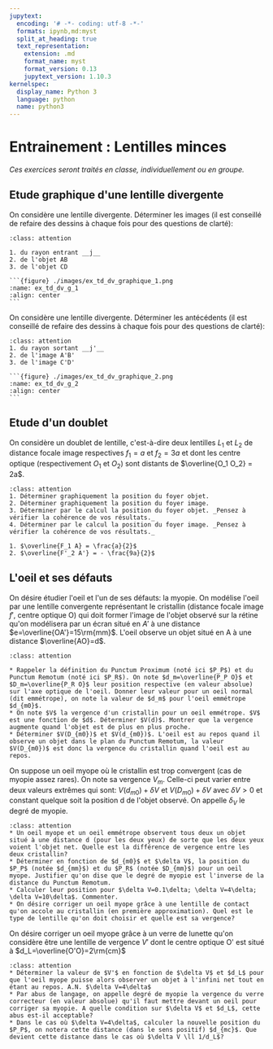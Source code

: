 ```yaml
---
jupytext:
  encoding: '# -*- coding: utf-8 -*-'
  formats: ipynb,md:myst
  split_at_heading: true
  text_representation:
    extension: .md
    format_name: myst
    format_version: 0.13
    jupytext_version: 1.10.3
kernelspec:
  display_name: Python 3
  language: python
  name: python3
---
```

# Entrainement : Lentilles minces
_Ces exercices seront traités en classe, individuellement ou en groupe._

## Etude graphique d'une lentille divergente
On considère une lentille divergente. Déterminer les images (il est conseillé de refaire des dessins à chaque fois pour des questions de clarté):


````{admonition} Exercice 
:class: attention

1. du rayon entrant __j__
2. de l'objet AB
3. de l'objet CD

```{figure} ./images/ex_td_dv_graphique_1.png
:name: ex_td_dv_g_1
:align: center
```
````

On considère une lentille divergente. Déterminer les antécédents (il est conseillé de refaire des dessins à chaque fois pour des questions de clarté):


````{admonition} Exercice 
:class: attention
1. du rayon sortant __j'__
2. de l'image A'B'
3. de l'image C'D'

```{figure} ./images/ex_td_dv_graphique_2.png
:name: ex_td_dv_g_2
:align: center
```
````

## Etude d'un doublet
On considère un doublet de lentille, c'est-à-dire deux lentilles $L_1$ et $L_2$ de distance focale image respectives $f_1  = a$ et $f_2 = 3a$ et dont les centre optique (respectivement $O_1$ et $O_2$) sont distants de $\overline{O_1 O_2} = 2a$.


````{admonition} Exercice 
:class: attention
1. Déterminer graphiquement la position du foyer objet.
2. Déterminer graphiquement la position du foyer image.
3. Déterminer par le calcul la position du foyer objet. _Pensez à vérifier la cohérence de vos résultats._
4. Déterminer par le calcul la position du foyer image. _Pensez à vérifier la cohérence de vos résultats._
````

````{topic} Eléments de réponse (sans justification)
1. $\overline{F_1 A} = \frac{a}{2}$
2. $\overline{F'_2 A'} = - \frac{9a}{2}$
````

## L'oeil et ses défauts
On désire étudier l'oeil et l'un de ses défauts: la myopie. On modélise l'oeil par une lentille convergente représentant le cristallin (distance focale image $f'$, centre optique O) qui doit former l'image de l'objet observé sur la rétine qu'on modélisera par un écran situé en $A'$ à une distance $e=\overline{OA'}=15\rm{mm}$. L'oeil observe un objet situé en A à une distance $\overline{AO}=d$.


````{admonition} Exercice 
:class: attention

* Rappeler la définition du Punctum Proximum (noté ici $P_P$) et du Punctum Remotum (noté ici $P_R$). On note $d_m=\overline{P_P O}$ et $D_m=\overline{P_R O}$ leur position respective (en valeur absolue) sur l'axe optique de l'oeil. Donner leur valeur pour un oeil normal (dit emmétrope), on note la valeur de $d_m$ pour l'oeil emmétrope $d_{m0}$.
* On note $V$ la vergence d'un cristallin pour un oeil emmétrope. $V$ est une fonction de $d$. Déterminer $V(d)$. Montrer que la vergence augmente quand l'objet est de plus en plus proche.
* Déterminer $V(D_{m0})$ et $V(d_{m0})$. L'oeil est au repos quand il observe un objet dans le plan du Punctum Remotum, la valeur $V(D_{m0})$ est donc la vergence du cristallin quand l'oeil est au repos.
````

On suppose un oeil myope où le cristallin est trop convergent (cas de myopie assez rares). On note sa vergence $V_m$. Celle-ci peut varier entre deux valeurs extrêmes qui sont: $V(d_{m0})+\delta V$ et $V(D_{m0})+\delta V$ avec $\delta V > 0$ et constant quelque soit la position d de l'objet observé. On appelle $\delta_V$ le degré de myopie.


````{admonition} Exercice 
:class: attention
* Un oeil myope et un oeil emmétrope observent tous deux un objet situé à une distance d (pour les deux yeux) de sorte que les deux yeux voient l'objet net. Quelle est la différence de vergence entre les deux cristallin?
* Déterminer en fonction de $d_{m0}$ et $\delta V$, la position du $P_P$ (notée $d_{mm}$) et du $P_R$ (notée $D_{mm}$) pour un oeil myope. Justifier qu'on dise que le degré de myopie est l'inverse de la distance du Punctum Remotum.
* Calculer leur position pour $\delta V=0.1\delta; \delta V=4\delta; \delta V=10\delta$. Commenter.
* On désire corriger un oeil myope grâce à une lentille de contact qu'on accole au cristallin (en première approximation). Quel est le type de lentille qu'on doit choisir et quelle est sa vergence?
````

On désire corriger un oeil myope grâce à un verre de lunette qu'on considère être une lentille de vergence $V'$ dont le centre optique O' est situé à $d_L=\overline{O'O}=2\rm{cm}$


````{admonition} Exercice 
:class: attention
* Déterminer la valeur de $V'$ en fonction de $\delta V$ et $d_L$ pour que l'oeil myope puisse alors observer un objet à l'infini net tout en étant au repos. A.N. $\delta V=4\delta$
* Par abus de langage, on appelle degré de myopie la vergence du verre correcteur (en valeur absolue) qu'il faut mettre devant un oeil pour corriger sa myopie. A quelle condition sur $\delta V$ et $d_L$, cette abus est-il acceptable?
* Dans le cas où $\delta V=4\delta$, calculer la nouvelle position du $P_P$, on notera cette distance (dans le sens positif) $d_{mc}$. Que devient cette distance dans le cas où $\delta V \ll 1/d_L$?
````
